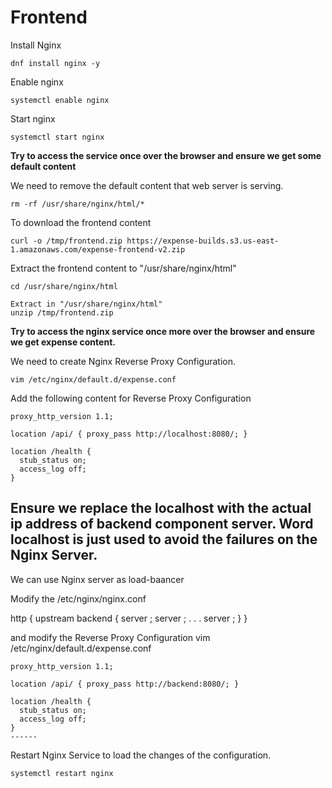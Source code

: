 # Frontend

Install Nginx
```
dnf install nginx -y
```
Enable nginx
```
systemctl enable nginx
```
Start nginx
```
systemctl start nginx
```

**Try to access the service once over the browser and ensure we get some default content**

We need to remove the default content that web server is serving.
```
rm -rf /usr/share/nginx/html/*
```

To download the frontend content
```
curl -o /tmp/frontend.zip https://expense-builds.s3.us-east-1.amazonaws.com/expense-frontend-v2.zip
```
Extract the frontend content to "/usr/share/nginx/html"
```
cd /usr/share/nginx/html
```
```
Extract in "/usr/share/nginx/html"
unzip /tmp/frontend.zip 
```

**Try to access the nginx service once more over the browser and ensure we get expense content.**

We need to create Nginx Reverse Proxy Configuration.
```
vim /etc/nginx/default.d/expense.conf
```
Add the following content for Reverse Proxy Configuration
```
proxy_http_version 1.1;

location /api/ { proxy_pass http://localhost:8080/; }

location /health {
  stub_status on;
  access_log off;
}
```

**Ensure we replace the localhost with the actual ip address of backend component server. Word localhost is just used to avoid the failures on the Nginx Server.**
-----
We can use Nginx server as load-baancer

Modify the /etc/nginx/nginx.conf

http {
  upstream backend {
    server <IP1>;
    server <IP2>;
    .
    .
    .
    server <IPn>;
  }
}

and modify the Reverse Proxy Configuration vim /etc/nginx/default.d/expense.conf
```
proxy_http_version 1.1;

location /api/ { proxy_pass http://backend:8080/; }

location /health {
  stub_status on;
  access_log off;
}
------
```
Restart Nginx Service to load the changes of the configuration.

```
systemctl restart nginx
```